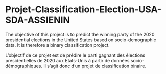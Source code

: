 # Projet-Classification-Election-USA-SDA-ASSIENIN

The objective of this project is to predict the winning party of the 2020 presidential elections in the United States based on socio-demographic data. It is therefore a binary classification project.

L’objectif de ce projet est de prédire le parti gagnant des élections présidentielles de 2020 aux Etats-Unis à partir de données socio-démographiques. Il s’agit donc d’un projet de classification binaire.
